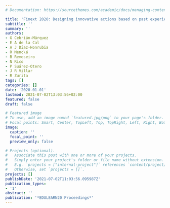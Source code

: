 ```yaml
---
# Documentation: https://sourcethemes.com/academic/docs/managing-content/

title: 'Finext 2020: Designing innovative actions based on past experiences and projects'
subtitle: ''
summary: ''
authors:
- G Cebrián-Márquez
- E A de la Cal
- A J Dı́az-Honrubia
- R Menc\á
- B Remeseiro
- N Rico
- P Suárez-Otero
- J R Villar
- R Zurita
tags: []
categories: []
date: '2020-01-01'
lastmod: 2021-07-02T13:03:56+02:00
featured: false
draft: false

# Featured image
# To use, add an image named `featured.jpg/png` to your page's folder.
# Focal points: Smart, Center, TopLeft, Top, TopRight, Left, Right, BottomLeft, Bottom, BottomRight.
image:
  caption: ''
  focal_point: ''
  preview_only: false

# Projects (optional).
#   Associate this post with one or more of your projects.
#   Simply enter your project's folder or file name without extension.
#   E.g. `projects = ["internal-project"]` references `content/project/deep-learning/index.md`.
#   Otherwise, set `projects = []`.
projects: []
publishDate: '2021-07-02T11:03:56.095987Z'
publication_types:
- '1'
abstract: ''
publication: '*EDULEARN20 Proceedings*'
---
```

